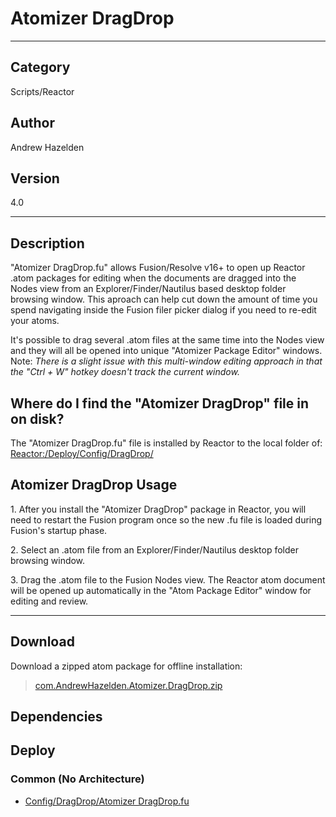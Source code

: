 # Atomizer DragDrop
___

## Category
Scripts/Reactor

## Author
Andrew Hazelden

## Version
4.0

___

## Description
<p>"Atomizer DragDrop.fu" allows Fusion/Resolve v16+ to open up Reactor .atom packages for editing when the documents are dragged into the Nodes view from an Explorer/Finder/Nautilus based desktop folder browsing window. This aproach can help cut down the amount of time you spend navigating inside the Fusion filer picker dialog if you need to re-edit your atoms.</p>

<p>It's possible to drag several .atom files at the same time into the Nodes view and they will all be opened into unique "Atomizer Package Editor" windows. Note: <i>There is a slight issue with this multi-window editing approach in that the "Ctrl + W" hotkey doesn't track the current window.</i></p>


<h2>Where do I find the "Atomizer DragDrop" file in on disk?</h2>
<p>The "Atomizer DragDrop.fu" file is installed by Reactor to the local folder of:<br>
<a href="file://Reactor:/Deploy/Config/DragDrop/">Reactor:/Deploy/Config/DragDrop/</a></p>


<h2>Atomizer DragDrop Usage</h2>

<p>1. After you install the "Atomizer DragDrop" package in Reactor, you will need to restart the Fusion program once so the new .fu file is loaded during Fusion's startup phase.</p>

<p>2. Select an .atom file from an Explorer/Finder/Nautilus desktop folder browsing window.</p>

<p>3. Drag the .atom file to the Fusion Nodes view. The Reactor atom document will be opened up automatically in the "Atom Package Editor" window for editing and review.</p>


___

## Download

Download a zipped atom package for offline installation:
> [com.AndrewHazelden.Atomizer.DragDrop.zip](https://gitlab.com/WeSuckLess/Reactor/-/archive/master/Reactor-master.zip?path=Atoms/com.AndrewHazelden.Atomizer.DragDrop)  

## Dependencies

## Deploy

### Common (No Architecture)

<ul>
<li><a href="https://gitlab.com/WeSuckLess/Reactor/-/blob/master/Atoms/com.AndrewHazelden.Atomizer.DragDrop/Config/DragDrop/Atomizer DragDrop.fu?ref_type=heads">Config/DragDrop/Atomizer DragDrop.fu</a></li>
</ul>
